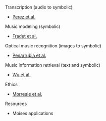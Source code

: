 
Transcription (audio to symbolic)
- [Perez et al.](https://repositori.upf.edu/handle/10230/58109)

Music modeling (symbolic)
- [Fradet et al.](https://www.semanticscholar.org/paper/Impact-of-time-and-note-duration-tokenizations-on-Fradet-Gutowski/dfde86bce52a4e8235472c47e0ecc7f1103d4f7e)

Optical music recognition (images to symbolic)
- [Penarrubia et al.](http://rua.ua.es/dspace/handle/10045/130019)

Music information retrieval (text and symbolic)
 - [Wu et al.](https://www.semanticscholar.org/paper/CLaMP%3A-Contrastive-Language-Music-Pre-training-for-Wu-Yu/37596d0ed3a6a38ceec8188ec48f28a7ae05fcd2)

Ethics
- [Morreale et al.](https://researchspace.auckland.ac.nz/handle/2292/65322)

Resources
- Moises applications
